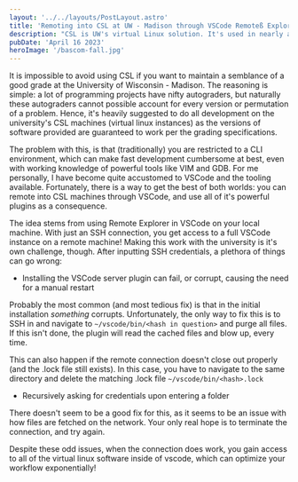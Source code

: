 ```yaml
---
layout: '../../layouts/PostLayout.astro'
title: 'Remoting into CSL at UW - Madison through VSCode Remoteß Explorer'
description: "CSL is UW's virtual Linux solution. It's used in nearly all levels of classes at UW. However, it can be sluggish and development time can be compromised by requiring predisposed knowledge to CLI tools, like VIM, GDB, and so forth."
pubDate: 'April 16 2023'
heroImage: '/bascom-fall.jpg'
---
```


It is impossible to avoid using CSL if you want to maintain a semblance of a good grade at the University of Wisconsin - Madison. The reasoning is simple: a lot of programming projects have nifty autograders, but naturally these autograders cannot possible account for every version or permutation of a problem. Hence, it's heavily suggested to do all development on the university's CSL machines (virtual linux instances) as the versions of software provided are guaranteed to work per the grading specifications.

The problem with this, is that (traditionally) you are restricted to a CLI environment, which can make fast development cumbersome at best, even with working knowledge of powerful tools like VIM and GDB. For me personally, I have become quite accustomed to VSCode and the tooling available. Fortunately, there is a way to get the best of both worlds: you can remote into CSL machines through VSCode, and use all of it's powerful plugins as a consequence.

The idea stems from using Remote Explorer in VSCode on your local machine. With just an SSH connection, you get access to a full VSCode instance on a remote machine! Making this work with the university is it's own challenge, though. After inputting SSH credentials, a plethora of things can go wrong:

- Installing the VSCode server plugin can fail, or corrupt, causing the need for a manual restart

Probably the most common (and most tedious fix) is that in the initial installation _something_ corrupts. Unfortunately, the only way to fix this is to SSH in and navigate to `~/vscode/bin/<hash in question>` and purge all files. If this isn't done, the plugin will read the cached files and blow up, every time.

This can also happen if the remote connection doesn't close out properly (and the .lock file still exists). In this case, you have to navigate to the same directory and delete the matching .lock file `~/vscode/bin/<hash>.lock`

- Recursively asking for credentials upon entering a folder

There doesn't seem to be a good fix for this, as it seems to be an issue with how files are fetched on the network. Your only real hope is to terminate the connection, and try again.

Despite these odd issues, when the connection does work, you gain access to all of the virtual linux software inside of vscode, which can optimize your workflow exponentially!
